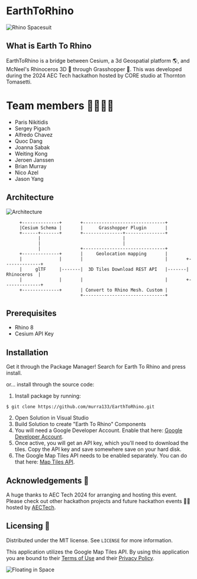 # EarthToRhino

![Rhino Spacesuit](/Assets/Rhino%20Spacesuit_Short.gif)

## What is Earth To Rhino
EarthToRhino is a bridge between Cesium, a 3d Geospatial platform 🌎, and McNeel's Rhinoceros 3D 🦏 through Grasshopper 🦗. This was developed during the 2024 AEC Tech hackathon hosted by CORE studio at Thornton Tomasetti.

# Team members 👨‍🚀👩‍🚀
- Paris Nikitidis
- Sergey Pigach
- Alfredo Chavez
- Quoc Dang
- Joanna Sabak
- Weiting Kong
- Jeroen Janssen
- Brian Murray
- Nico Azel
- Jason Yang

## Architecture
![Architecture](Assets/Architecture.gif)

```
     +--------------+       +-------------------------------+                           
     |Cesium Schema |       |      Grasshopper Plugin       |                           
     +------+-------+       +---------------+---------------+                           
            |                               |                                           
            |                               |                                           
            |               +-------------------------------+                           
     +--------------+       |     Geolocation mapping       |                           
     |              |       |                               |       +--------------+    
     |     glTF     |-------|  3D Tiles Download REST API   |-------|  Rhinoceros  |    
     |              |       |                               |       +--------------+    
     +--------------+       | Convert to Rhino Mesh. Custom |                           
                            +-------------------------------+                           
```

## Prerequisites
- Rhino 8
- Cesium API Key

## Installation
Get it through the Package Manager! Search for Earth To Rhino and press install.

or... install through the source code:

1. Install package by running:
```
$ git clone https://github.com/murra133/EarthToRhino.git
```
2. Open Solution in Visual Studio
3. Build Solution to create "Earth To Rhino" Components
4. You will need a Google Developer Account. Enable that here: [Google Developer Account](https://developers.google.com/maps).
5. Once active, you will get an API key, which you'll need to download the tiles. Copy the API key and save somewhere save on your hard disk.
6. The Google Map Tiles API needs to be enabled separately. You can do that here: [Map Tiles API](https://console.developers.google.com/apis/api/tile.googleapis.com/overview?).

## Acknowledgements 🙌

A huge thanks to AEC Tech 2024 for arranging and hosting this event.
Please check out other hackathon projects and future hackathon events 👩‍💻 hosted by [AECTech](https://www.aectech.us/).

## Licensing 🔑

Distributed under the MIT license. See `LICENSE` for more information.

This application utilizes the Google Map Tiles API. By using this application you are bound to their [Terms of Use](https://cloud.google.com/maps-platform/terms)
and their [Privacy Policy](https://policies.google.com/privacy).

![Floating in Space](/Assets/Floating_in_Space.gif)
